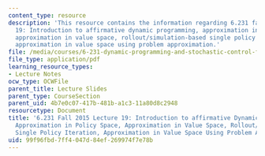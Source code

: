 ```yaml
---
content_type: resource
description: 'This resource contains the information regarding 6.231 fall 2015 lecture
  19: Introduction to affirmative dynamic programming, approximation in policy space,
  approximation in value space, rollout/simulation-based single policy iteration,
  approximation in value space using problem approximation.'
file: /media/courses/6-231-dynamic-programming-and-stochastic-control-fall-2015/99f96fbd7ff4047d84ef269974f7e78b_MIT6_231F15_Lec19.pdf
file_type: application/pdf
learning_resource_types:
- Lecture Notes
ocw_type: OCWFile
parent_title: Lecture Slides
parent_type: CourseSection
parent_uid: 4b7e0c07-417b-481b-a1c3-11a80d8c2948
resourcetype: Document
title: '6.231 Fall 2015 Lecture 19: Introduction to affirmative Dynamic Programming,
  Approximation in Policy Space, Approximation in Value Space, Rollout/Simulation-based
  Single Policy Iteration, Approximation in Value Space Using Problem Approximation'
uid: 99f96fbd-7ff4-047d-84ef-269974f7e78b
---
```

